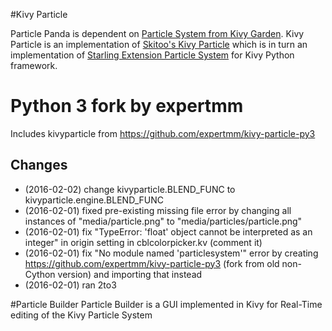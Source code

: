 #Kivy Particle

Particle Panda is dependent on [Particle System from Kivy Garden](https://github.com/kivy-garden/garden.particlesystem). Kivy Particle is an implementation of [Skitoo's Kivy Particle](https://github.com/skitoo/kivy-particle) which is in turn an implementation of [Starling Extension Particle System](https://github.com/PrimaryFeather/Starling-Extension-Particle-System) for Kivy Python framework.

# Python 3 fork by expertmm
Includes kivyparticle from https://github.com/expertmm/kivy-particle-py3
## Changes
* (2016-02-02) change kivyparticle.BLEND_FUNC to kivyparticle.engine.BLEND_FUNC
* (2016-02-01) fixed pre-existing missing file error by changing all instances of "media/particle.png" to "media/particles/particle.png"
* (2016-02-01) fix "TypeError: 'float' object cannot be interpreted as an integer" in origin setting in cblcolorpicker.kv (comment it)
* (2016-02-01) fix "No module named 'particlesystem'" error by creating https://github.com/expertmm/kivy-particle-py3 (fork from old non-Cython version) and importing that instead
* (2016-02-01) ran 2to3


#Particle Builder
Particle Builder is a GUI implemented in Kivy for Real-Time editing of the Kivy Particle System

<Work in Progress>
